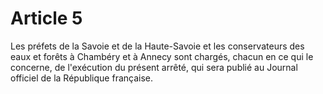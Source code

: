 # Article 5

Les préfets de la Savoie et de la Haute-Savoie et les conservateurs des eaux et forêts à Chambéry et à Annecy sont chargés, chacun en ce qui le concerne, de l'exécution du présent arrêté, qui sera publié au Journal officiel de la République française.
